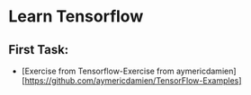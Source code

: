 # Learn Tensorflow
## First Task:
- [Exercise from Tensorflow-Exercise from aymericdamien] [https://github.com/aymericdamien/TensorFlow-Examples]
